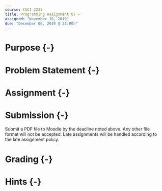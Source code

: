 ```yaml
---
course: CSCI 2235
title: Programming Assignment 07 -
assigned: "November 18, 2019"
due: "December 06, 2019 @ 23:00h"
...
```


# Purpose {-}

# Problem Statement {-}

# Assignment {-}

# Submission {-}

Submit a PDF file to Moodle by the deadline noted above. Any other file format will not be accepted. Late assignments will be handled according to the late assignment policy.

# Grading {-}

# Hints {-}
